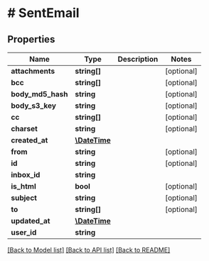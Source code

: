 # # SentEmail

## Properties

Name | Type | Description | Notes
------------ | ------------- | ------------- | -------------
**attachments** | **string[]** |  | [optional] 
**bcc** | **string[]** |  | [optional] 
**body_md5_hash** | **string** |  | [optional] 
**body_s3_key** | **string** |  | [optional] 
**cc** | **string[]** |  | [optional] 
**charset** | **string** |  | [optional] 
**created_at** | [**\DateTime**](\DateTime.md) |  | 
**from** | **string** |  | [optional] 
**id** | **string** |  | [optional] 
**inbox_id** | **string** |  | 
**is_html** | **bool** |  | [optional] 
**subject** | **string** |  | [optional] 
**to** | **string[]** |  | [optional] 
**updated_at** | [**\DateTime**](\DateTime.md) |  | 
**user_id** | **string** |  | 

[[Back to Model list]](../../README.md#documentation-for-models) [[Back to API list]](../../README.md#documentation-for-api-endpoints) [[Back to README]](../../README.md)


